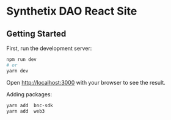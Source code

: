 Synthetix DAO React Site
=


## Getting Started

First, run the development server:

```bash
npm run dev
# or
yarn dev
```

Open [http://localhost:3000](http://localhost:3000) with your browser to see the result.

Adding packages:
```bash
yarn add  bnc-sdk
yarn add  web3
```
